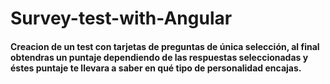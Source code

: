 # Survey-test-with-Angular

#### Creacion de un test con tarjetas de preguntas de única selección, al final obtendras un puntaje dependiendo de las respuestas seleccionadas y éstes puntaje te llevara a saber en qué tipo de personalidad encajas.

